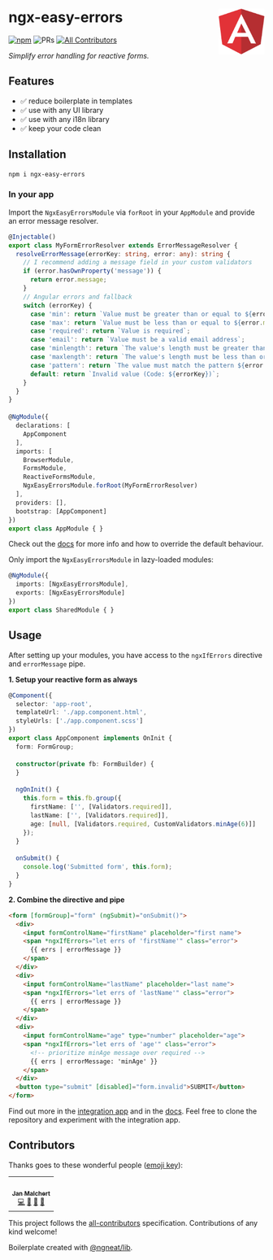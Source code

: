 # ngx-easy-errors  <a href="https://www.github.com/JanMalch/ngx-easy-errors"><img src="https://raw.githubusercontent.com/JanMalch/ngx-easy-errors/master/.github/assets/logo.svg" width="90" height="90" align="right"></a>  

[![npm](https://img.shields.io/npm/v/ngx-easy-errors?style=flat-square)](https://www.npmjs.com/package/ngx-easy-errors)
![PRs](https://img.shields.io/badge/PRs-welcome-brightgreen.svg?style=flat-square)
[![All Contributors](https://img.shields.io/badge/all_contributors-0-orange.svg?style=flat-square)](#contributors)

<i>Simplify error handling for reactive forms.</i>    

## Features

- ✅ reduce boilerplate in templates
- ✅ use with any UI library
- ✅ use with any i18n library 
- ✅ keep your code clean

## Installation

```
npm i ngx-easy-errors
```

### In your app

Import the `NgxEasyErrorsModule` via `forRoot` in your `AppModule` and provide an error message resolver.

```ts
@Injectable()
export class MyFormErrorResolver extends ErrorMessageResolver {
  resolveErrorMessage(errorKey: string, error: any): string {
    // I recommend adding a message field in your custom validators
    if (error.hasOwnProperty('message')) {
      return error.message;
    }
    // Angular errors and fallback
    switch (errorKey) {
      case 'min': return `Value must be greater than or equal to ${error.min}`;
      case 'max': return `Value must be less than or equal to ${error.max}`;
      case 'required': return `Value is required`;
      case 'email': return `Value must be a valid email address`;
      case 'minlength': return `The value's length must be greater than or equal to ${error.requiredLength}`;
      case 'maxlength': return `The value's length must be less than or equal to ${error.requiredLength}`;
      case 'pattern': return `The value must match the pattern ${error.requiredPattern}`;
      default: return `Invalid value (Code: ${errorKey})`;
    }
  }
}

@NgModule({
  declarations: [
    AppComponent
  ],
  imports: [
    BrowserModule,
    FormsModule,
    ReactiveFormsModule,
    NgxEasyErrorsModule.forRoot(MyFormErrorResolver)
  ],
  providers: [],
  bootstrap: [AppComponent]
})
export class AppModule { }
```

Check out the [docs](https://janmalch.github.io/ngx-easy-errors/classes/ngxeasyerrorsmodule.html#forroot) 
for more info and how to override the default behaviour.

Only import the `NgxEasyErrorsModule` in lazy-loaded modules:

```typescript
@NgModule({
  imports: [NgxEasyErrorsModule],
  exports: [NgxEasyErrorsModule]
})
export class SharedModule { }
```

## Usage

After setting up your modules, you have access to the `ngxIfErrors` directive and `errorMessage` pipe.


**1. Setup your reactive form as always**

```ts
@Component({
  selector: 'app-root',
  templateUrl: './app.component.html',
  styleUrls: ['./app.component.scss']
})
export class AppComponent implements OnInit {
  form: FormGroup;

  constructor(private fb: FormBuilder) {
  }

  ngOnInit() {
    this.form = this.fb.group({
      firstName: ['', [Validators.required]],
      lastName: ['', [Validators.required]],
      age: [null, [Validators.required, CustomValidators.minAge(6)]]
    });
  }

  onSubmit() {
    console.log('Submitted form', this.form);
  }
}
```

**2. Combine the directive and pipe**

```html
<form [formGroup]="form" (ngSubmit)="onSubmit()">
  <div>
    <input formControlName="firstName" placeholder="first name">
    <span *ngxIfErrors="let errs of 'firstName'" class="error">
      {{ errs | errorMessage }}
    </span>
  </div>
  <div>
    <input formControlName="lastName" placeholder="last name">
    <span *ngxIfErrors="let errs of 'lastName'" class="error">
      {{ errs | errorMessage }}
    </span>
  </div>
  <div>
    <input formControlName="age" type="number" placeholder="age">
    <span *ngxIfErrors="let errs of 'age'" class="error">
      <!-- prioritize minAge message over required -->
      {{ errs | errorMessage: 'minAge' }}
    </span>
  </div>
  <button type="submit" [disabled]="form.invalid">SUBMIT</button>
</form>
```

Find out more in the [integration app](https://github.com/JanMalch/ngx-easy-errors/blob/master/src/app/app.component.html#L10)
and in the [docs](https://janmalch.github.io/ngx-easy-errors).
Feel free to clone the repository and experiment with the integration app.

## Contributors

Thanks goes to these wonderful people ([emoji key](https://allcontributors.org/docs/en/emoji-key)):

<!-- ALL-CONTRIBUTORS-LIST:START - Do not remove or modify this section -->
<!-- prettier-ignore-start -->
<!-- markdownlint-disable -->
<table>
  <tr>
    <td align="center"><a href="https://janmalch.github.io/"><img src="https://avatars3.githubusercontent.com/u/25508038?v=4" width="100px;" alt=""/><br /><sub><b>Jan Malchert</b></sub></a><br /><a href="https://github.com/JanMalch/ngx-easy-errors/commits?author=JanMalch" title="Code">💻</a> <a href="https://github.com/JanMalch/ngx-easy-errors/commits?author=JanMalch" title="Documentation">📖</a> <a href="#ideas-JanMalch" title="Ideas, Planning, & Feedback">🤔</a> <a href="#projectManagement-JanMalch" title="Project Management">📆</a></td>
  </tr>
</table>

<!-- markdownlint-enable -->
<!-- prettier-ignore-end -->
<!-- ALL-CONTRIBUTORS-LIST:END -->

This project follows the [all-contributors](https://github.com/all-contributors/all-contributors) specification. Contributions of any kind welcome!

Boilerplate created with [@ngneat/lib](https://github.com/ngneat/lib#readme).

